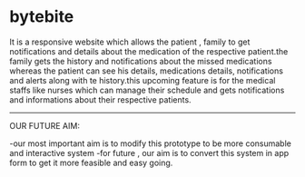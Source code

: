 # bytebite

It is a responsive website which allows the patient , family to get notifications and details about the medication of the respective patient.the family gets the history and notifications about the missed medications whereas the patient can see his details, medications details, notifications and alerts along with te history.this upcoming feature is for the medical staffs like nurses which can manage their schedule and gets notifications and informations about their respective patients.

-----------------------------------------------------------------------------------------------------------------------------------------------------------------------------------------------------------------------

OUR FUTURE AIM:

  -our most important aim is to modify this prototype to be more consumable and interactive system
  -for future , our aim is to convert this system in app form to get it more feasible and easy going.


